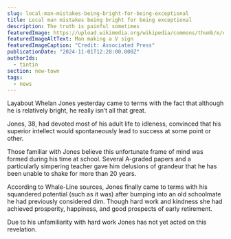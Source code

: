 ```yaml
---
slug: local-man-mistakes-being-bright-for-being-exceptional
title: Local man mistakes being bright for being exceptional
description: The truth is painful sometimes
featuredImage: https://upload.wikimedia.org/wikipedia/commons/thumb/e/e6/Havana_-_Cuba_-_Man_giving_a_V_sign_-_1326.jpg/1024px-Havana_-_Cuba_-_Man_giving_a_V_sign_-_1326.jpg
featuredImageAltText: Man making a V sign
featuredImageCaption: "Credit: Associated Press"
publicationDate: "2024-11-01T12:28:00.000Z"
authorIds:
  - tintin
section: new-town
tags:
  - news
---
```


Layabout Whelan Jones yesterday came to terms with the fact that although he is relatively bright, he really isn’t all that great.

Jones, 38, had devoted most of his adult life to idleness, convinced that his superior intellect would spontaneously lead to success at some point or other.

Those familiar with Jones believe this unfortunate frame of mind was formed during his time at school. Several A-graded papers and a particularly simpering teacher gave him delusions of grandeur that he has been unable to shake for more than 20 years.

According to Whale-Line sources, Jones finally came to terms with his squandered potential (such as it was) after bumping into an old schoolmate he had previously considered dim. Though hard work and kindness she had achieved prosperity, happiness, and good prospects of early retirement.

Due to his unfamiliarity with hard work Jones has not yet acted on this revelation.
